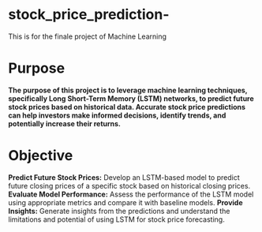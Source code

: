 # stock_price_prediction-
This is for the finale project of Machine Learning
# Purpose

**The purpose of this project is to leverage machine learning techniques, specifically Long Short-Term Memory (LSTM) networks, to predict future stock prices based on historical data. Accurate stock price predictions can help investors make informed decisions, identify trends, and potentially increase their returns.**

# Objective

**Predict Future Stock Prices:** Develop an LSTM-based model to predict future closing prices of a specific stock based on historical closing prices. 
**Evaluate Model Performance:** Assess the performance of the LSTM model using appropriate metrics and compare it with baseline models. 
**Provide Insights:** Generate insights from the predictions and understand the limitations and potential of using LSTM for stock price forecasting.
